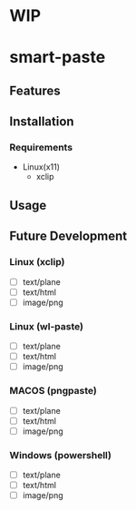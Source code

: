 # WIP

# smart-paste

## Features

## Installation

### Requirements
* Linux(x11)
    * xclip

## Usage

## Future Development
### Linux (xclip)
* [ ] text/plane
* [ ] text/html
* [ ] image/png
### Linux (wl-paste)
* [ ] text/plane
* [ ] text/html
* [ ] image/png
### MACOS (pngpaste)
* [ ] text/plane
* [ ] text/html
* [ ] image/png
### Windows (powershell)
* [ ] text/plane
* [ ] text/html
* [ ] image/png
